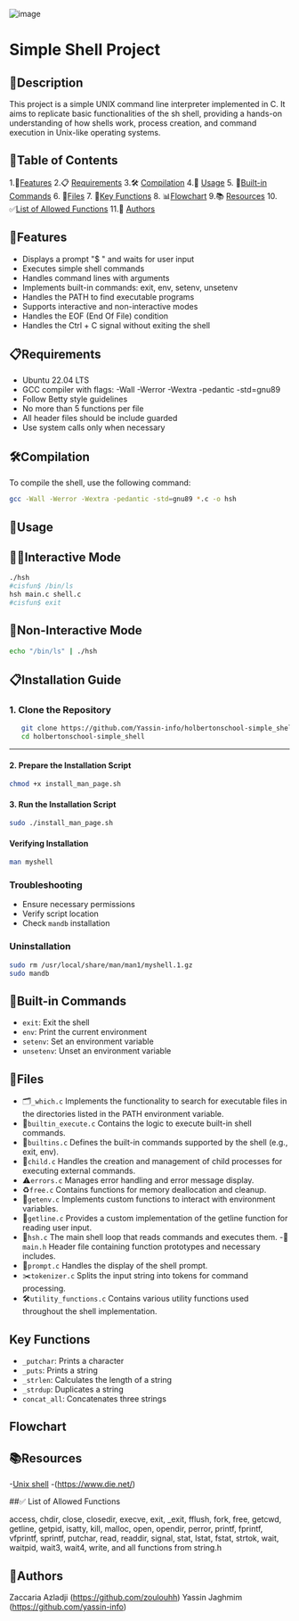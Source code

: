 ![image](https://github.com/user-attachments/assets/69545c5a-75f6-4336-8d92-4497cfc3335e)
# Simple Shell Project

## 📝Description

This project is a simple UNIX command line interpreter implemented in C. It aims to replicate basic functionalities of the sh shell, providing a hands-on understanding of how shells work, process creation, and command execution in Unix-like operating systems.

## 📑Table of Contents
1.🌟[Features](#features)
2.📋 [Requirements](#requirements)
3.🛠️ [Compilation](#compilation)
4.🚀 [Usage](#usage)
5. 🔧[Built-in Commands](#built-in-commands)
6. 📁[Files](#files)
7. 🧠[Key Functions](#key-functions)
8. 📊[Flowchart](#flowchart)
9.📚 [Resources](#resources)
10. ✅[List of Allowed Functions](#list-of-allowed-functions)
11.👥 [Authors](#authors)

## 🌟Features

- Displays a prompt "$ " and waits for user input
- Executes simple shell commands
- Handles command lines with arguments
- Implements built-in commands: exit, env, setenv, unsetenv
- Handles the PATH to find executable programs
- Supports interactive and non-interactive modes
- Handles the EOF (End Of File) condition
- Handles the Ctrl + C signal without exiting the shell

## 📋Requirements

- Ubuntu 22.04 LTS
- GCC compiler with flags: -Wall -Werror -Wextra -pedantic -std=gnu89
- Follow Betty style guidelines
- No more than 5 functions per file
- All header files should be include guarded
- Use system calls only when necessary

## 🛠️Compilation

To compile the shell, use the following command:

```bash
gcc -Wall -Werror -Wextra -pedantic -std=gnu89 *.c -o hsh
```

## 🚀Usage

##  🧑‍💻Interactive Mode

```bash
./hsh
#cisfun$ /bin/ls
hsh main.c shell.c
#cisfun$ exit
```

## 📡Non-Interactive Mode

```bash
echo "/bin/ls" | ./hsh
```
## 📋Installation Guide

### 1. Clone the Repository

```bash
   git clone https://github.com/Yassin-info/holbertonschool-simple_shell.git
   cd holbertonschool-simple_shell
```

---

#### 2. Prepare the Installation Script

```bash
chmod +x install_man_page.sh
```

#### 3. Run the Installation Script

```bash
sudo ./install_man_page.sh
```

#### Verifying Installation

```bash
man myshell
```

### Troubleshooting

- Ensure necessary permissions
- Verify script location
- Check `mandb` installation

### Uninstallation

```bash
sudo rm /usr/local/share/man/man1/myshell.1.gz
sudo mandb
```



## 🔧Built-in Commands

- `exit`: Exit the shell
- `env`: Print the current environment
- `setenv`: Set an environment variable
- `unsetenv`: Unset an environment variable

## 📁Files

- 🗂️`_which.c` Implements the functionality to search for executable files in the directories listed in the PATH environment variable.
- 🧱`builtin_execute.c` Contains the logic to execute built-in shell commands.
- 🧠`builtins.c` Defines the built-in commands supported by the shell (e.g., exit, env).
- 👶`child.c` Handles the creation and management of child processes for executing external commands.
- ⚠️`errors.c` Manages error handling and error message display.
- ♻️`free.c` Contains functions for memory deallocation and cleanup.
- 🌱`getenv.c` Implements custom functions to interact with environment variables.
- 🧾`getline.c` Provides a custom implementation of the getline function for reading user input.
- 🔁`hsh.c` The main shell loop that reads commands and executes them.
-📎 `main.h` Header file containing function prototypes and necessary includes.
- 📢`prompt.c` Handles the display of the shell prompt.
- ✂️`tokenizer.c` Splits the input string into tokens for command processing.
- 🛠️`utility_functions.c` Contains various utility functions used throughout the shell implementation.

## Key Functions

- `_putchar`: Prints a character
- `_puts`: Prints a string
- `_strlen`: Calculates the length of a string
- `_strdup`: Duplicates a string
- `concat_all`: Concatenates three strings

## Flowchart




## 📚Resources

-[Unix shell](https://en.wikipedia.org/wiki/Unix_shell)
-(https://www.die.net/) 

##✅ List of Allowed Functions

access, chdir, close, closedir, execve, exit, _exit, fflush, fork, free, getcwd, getline, getpid, isatty, kill, malloc, open, opendir, perror, printf, fprintf, vfprintf, sprintf, putchar, read, readdir, signal, stat, lstat, fstat, strtok, wait, waitpid, wait3, wait4, write, and all functions from string.h

## 👥Authors
Zaccaria Azladji (https://github.com/zoulouhh)
Yassin Jaghmim (https://github.com/yassin-info)
